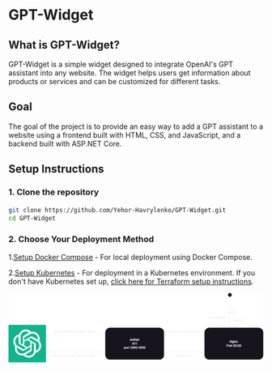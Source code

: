 # GPT-Widget
## What is GPT-Widget?
GPT-Widget is a simple widget designed to integrate OpenAI's GPT assistant into any website. The widget helps users get information about products or services and can be customized for different tasks.

## Goal
The goal of the project is to provide an easy way to add a GPT assistant to a website using a frontend built with HTML, CSS, and JavaScript, and a backend built with ASP.NET Core.

## Setup Instructions
### 1. Clone the repository

  ``` bash
  git clone https://github.com/Yehor-Havrylenko/GPT-Widget.git
  cd GPT-Widget
  ```
### 2. Choose Your Deployment Method
1.[Setup Docker Compose](./Infrastructure%20deployment/Docker/Setup.md) - For local deployment using Docker Compose.

2.[Setup Kubernetes](./Infrastructure%20deployment/Kubernetes/Setup.md) - For deployment in a Kubernetes environment. If you don't have Kubernetes set up, [click here for Terraform setup instructions](./Infrastructure%20deployment/Kubernetes/terraform-setup.md).

![Architecture Diagram](./diagram.png)
